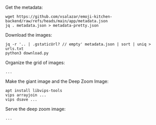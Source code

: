 Get the metadata:

    wget https://github.com/xsalazar/emoji-kitchen-backend/raw/refs/heads/main/app/metadata.json
    jq . metadata.json > metadata-pretty.json

Download the images:

    jq -r '.. | .gstaticUrl? // empty' metadata.json | sort | uniq > urls.txt
    python3 download.py

Organize the grid of images:

    ...

Make the giant image and the Deep Zoom Image:

    apt install libvips-tools
    vips arrayjoin ...
    vips dsave ...

Serve the deep zoom image:

    ...
